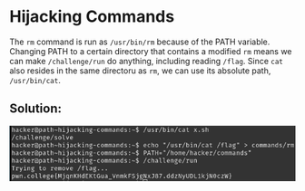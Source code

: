 # Hijacking Commands

The `rm` command is run as `/usr/bin/rm` because of the PATH variable. Changing PATH to a certain directory that contains a modified `rm` means we can make `/challenge/run` do anything, including reading `/flag`. Since `cat` also resides in the same directoru as `rm`, we can use its absolute path, `/usr/bin/cat`.


## Solution:

![solution](04_Hijacking_Commands.png)
